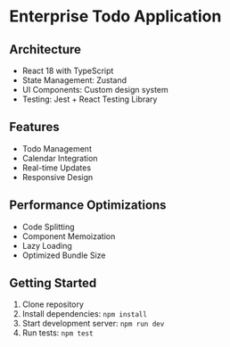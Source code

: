 # Enterprise Todo Application

## Architecture
- React 18 with TypeScript
- State Management: Zustand
- UI Components: Custom design system
- Testing: Jest + React Testing Library

## Features
- Todo Management
- Calendar Integration
- Real-time Updates
- Responsive Design

## Performance Optimizations
- Code Splitting
- Component Memoization
- Lazy Loading
- Optimized Bundle Size

## Getting Started
1. Clone repository
2. Install dependencies: `npm install`
3. Start development server: `npm run dev`
4. Run tests: `npm test`
